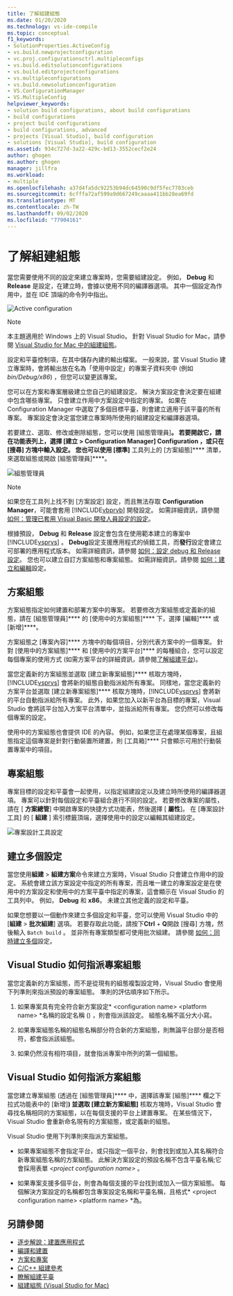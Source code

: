 ```yaml
---
title: 了解組建組態
ms.date: 01/20/2020
ms.technology: vs-ide-compile
ms.topic: conceptual
f1_keywords:
- SolutionProperties.ActiveConfig
- vs.build.newprojectconfiguration
- vc.proj.configurationsctrl.multipleconfigs
- vs.build.editsolutionconfigurations
- vs.build.editprojectconfigurations
- vs.multipleconfigurations
- vs.build.newsolutionconfiguration
- VS.ConfigurationManager
- VS.MultipleConfig
helpviewer_keywords:
- solution build configurations, about build configurations
- build configurations
- project build configurations
- build configurations, advanced
- projects [Visual Studio], build configuration
- solutions [Visual Studio], build configuration
ms.assetid: 934c727d-3a22-429c-bd13-3552cecf2e24
author: ghogen
ms.author: ghogen
manager: jillfra
ms.workload:
- multiple
ms.openlocfilehash: a37d4fa5dc92253b94dc64590c9df5fec7703ceb
ms.sourcegitcommit: 6cfffa72af599a9d667249caaaa411bb28ea69fd
ms.translationtype: MT
ms.contentlocale: zh-TW
ms.lasthandoff: 09/02/2020
ms.locfileid: "77904161"
---
```

# <a name="understand-build-configurations"></a>了解組建組態

當您需要使用不同的設定來建立專案時，您需要組建設定。 例如， **Debug** 和 **Release** 是設定，在建立時，會據以使用不同的編譯器選項。  其中一個設定為作用中，並在 IDE 頂端的命令列中指出。

![Active configuration](media/understanding-build-configurations/active-config.png)

> [!NOTE]
> 本主題適用於 Windows 上的 Visual Studio。 針對 Visual Studio for Mac，請參閱 [Visual Studio for Mac 中的組建組態](/visualstudio/mac/configurations)。

設定和平臺控制項，在其中儲存內建的輸出檔案。 一般來說，當 Visual Studio 建立專案時，會將輸出放在名為「使用中設定」的專案子資料夾中 (例如 *bin/Debug/x86*) ，但您可以變更該專案。

您可以在方案和專案層級建立您自己的組建設定。 解決方案設定會決定要在組建中包含哪些專案。 只會建立作用中方案設定中指定的專案。 如果在 Configuration Manager 中選取了多個目標平臺，則會建立適用于該平臺的所有專案。 專案設定會決定當您建立專案時所使用的組建設定和編譯器選項。

若要建立、選取、修改或刪除組態，您可以使用 [組態管理員]****。 若要開啟它，請在功能表列上，選擇 [**建立**  >  **Configuration Manager**] **Configuration** ，或只在 [搜尋] 方塊中輸入設定。 您也可以使用 [標準]**** 工具列上的 [方案組態]**** 清單，來選取組態或開啟 [組態管理員]****。

![組態管理員](media/understanding-build-configurations/config-manager.png)

> [!NOTE]
> 如果您在工具列上找不到 [方案設定] 設定，而且無法存取 **Configuration Manager**，可能會套用 [!INCLUDE[vbprvb](../code-quality/includes/vbprvb_md.md)] 開發設定。 如需詳細資訊，請參閱 [如何：管理已套用 Visual Basic 開發人員設定的設定](../ide/how-to-manage-build-configurations-with-visual-basic-developer-settings-applied.md)。

根據預設， **Debug** 和 **Release** 設定會包含在使用範本建立的專案中 [!INCLUDE[vsprvs](../code-quality/includes/vsprvs_md.md)] 。 **Debug**設定支援應用程式的偵錯工具，而**發行**設定會建立可部署的應用程式版本。 如需詳細資訊，請參閱 [如何：設定 debug 和 Release 設定](../debugger/how-to-set-debug-and-release-configurations.md)。 您也可以建立自訂方案組態和專案組態。 如需詳細資訊，請參閱 [如何：建立和編輯](../ide/how-to-create-and-edit-configurations.md)設定。

## <a name="solution-configurations"></a>方案組態

方案組態指定如何建置和部署方案中的專案。 若要修改方案組態或定義新的組態，請在 [組態管理員]**** 的 [使用中的方案組態]**** 下，選擇 [編輯]**** 或 [新增]****。

方案組態之 [專案內容]**** 方塊中的每個項目，分別代表方案中的一個專案。 針對 [使用中的方案組態]**** 和 [使用中的方案平台]**** 的每種組合，您可以設定每個專案的使用方式 (如需方案平台的詳細資訊，請參閱[了解組建平台](../ide/understanding-build-platforms.md))。

當您定義新的方案組態並選取 [建立新專案組態]**** 核取方塊時，[!INCLUDE[vsprvs](../code-quality/includes/vsprvs_md.md)] 會將新的組態自動指派給所有專案。 同樣地，當您定義新的方案平台並選取 [建立新專案組態]**** 核取方塊時，[!INCLUDE[vsprvs](../code-quality/includes/vsprvs_md.md)] 會將新的平台自動指派給所有專案。 此外，如果您加入以新平台為目標的專案，Visual Studio 會將該平台加入方案平台清單中，並指派給所有專案。 您仍然可以修改每個專案的設定。

使用中的方案組態也會提供 IDE 的內容。 例如，如果您正在處理某個專案，且組態指定這個專案是針對行動裝置所建置，則 [工具箱]**** 只會顯示可用於行動裝置專案中的項目。

## <a name="project-configurations"></a>專案組態

專案目標的設定和平臺會一起使用，以指定組建設定以及建立時所使用的編譯器選項。 專案可以針對每個設定和平臺組合進行不同的設定。 若要修改專案的屬性，請在 [ **方案總管**] 中開啟專案的快捷方式功能表，然後選擇 [ **屬性**]。  在 [專案設計工具] 的 [ **組建** ] 索引標籤頂端，選擇使用中的設定以編輯其組建設定。

![專案設計工具設定](media/understanding-build-configurations/project-designer-configuration.png)

## <a name="building-multiple-configurations"></a>建立多個設定

當您使用**組建**  >  **組建方案**命令來建立方案時，Visual Studio 只會建立作用中的設定。 系統會建立該方案設定中指定的所有專案，而且唯一建立的專案設定是在使用中的方案設定和使用中的方案平臺中指定的專案，這會顯示在 Visual Studio 的工具列中。 例如， **Debug** 和 **x86**。 未建立其他定義的設定和平臺。

如果您想要以一個動作來建立多個設定和平臺，您可以使用 Visual Studio 中的 [**組建**  >  **批次組建**] 選項。 若要存取此功能，請按下**Ctrl** + **Q**開啟 [搜尋] 方塊，然後輸入 `Batch build` 。 並非所有專案類型都可使用批次組建。 請參閱 [如何：同時建立多個](how-to-build-multiple-configurations-simultaneously.md)設定。

## <a name="how-visual-studio-assigns-project-configurations"></a>Visual Studio 如何指派專案組態

當您定義新的方案組態，而不是從現有的組態複製設定時，Visual Studio 會使用下列準則來指派預設的專案組態。 準則的評估順序如下所示。

1. 如果專案具有完全符合新方案設定* \<configuration name> \<platform name> *名稱的設定名稱 () ，則會指派該設定。 組態名稱不區分大小寫。

1. 如果專案組態名稱的組態名稱部分符合新的方案組態，則無論平台部分是否相符，都會指派該組態。

1. 如果仍然沒有相符項目，就會指派專案中所列的第一個組態。

## <a name="how-visual-studio-assigns-solution-configurations"></a>Visual Studio 如何指派方案組態

當您建立專案組態 (透過在 [組態管理員]**** 中，選擇該專案 [組態]**** 欄之下拉式功能表中的 [新增]****) 並選取 [建立新方案組態]**** 核取方塊時，Visual Studio 會尋找名稱相同的方案組態，以在每個支援的平台上建置專案。 在某些情況下，Visual Studio 會重新命名現有的方案組態，或定義新的組態。

Visual Studio 使用下列準則來指派方案組態。

- 如果專案組態不會指定平台，或只指定一個平台，則會找到或加入其名稱符合新專案組態名稱的方案組態。 此解決方案設定的預設名稱不包含平臺名稱;它會採用表單 *\<project configuration name>* 。

- 如果專案支援多個平台，則會為每個支援的平台找到或加入一個方案組態。 每個解決方案設定的名稱都包含專案設定名稱和平臺名稱，且格式* \<project configuration name> \<platform name> *為。

## <a name="see-also"></a>另請參閱

- [逐步解說：建置應用程式](../ide/walkthrough-building-an-application.md)
- [編譯和建置](../ide/compiling-and-building-in-visual-studio.md)
- [方案和專案](../ide/solutions-and-projects-in-visual-studio.md)
- [C/C++ 組建參考](/cpp/build/reference/c-cpp-building-reference)
- [瞭解組建平臺](understanding-build-platforms.md)
- [組建組態 (Visual Studio for Mac)](/visualstudio/mac/configurations)
